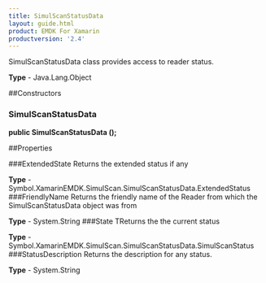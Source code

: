 ```yaml
---
title: SimulScanStatusData
layout: guide.html 
product: EMDK For Xamarin 
productversion: '2.4' 
---
```

SimulScanStatusData class provides access to reader status.

**Type** - Java.Lang.Object

##Constructors
### SimulScanStatusData 
**public SimulScanStatusData ();**

##Properties

###ExtendedState
Returns the extended status if any

**Type** - Symbol.XamarinEMDK.SimulScan.SimulScanStatusData.ExtendedStatus
###FriendlyName
Returns the friendly name of the Reader from which the SimulScanStatusData object was from

**Type** - System.String
###State
TReturns the the current status


**Type** - Symbol.XamarinEMDK.SimulScan.SimulScanStatusData.SimulScanStatus
###StatusDescription
Returns the description for any status.

**Type** - System.String


